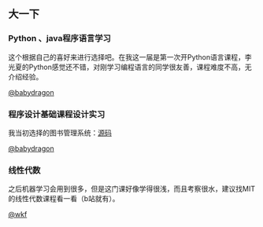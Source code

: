 ## 大一下

### Python 、java程序语言学习

这个根据自己的喜好来进行选择吧。在我这一届是第一次开Python语言课程，李光夏的Python感觉还不错，对刚学习编程语言的同学很友善，课程难度不高，无介绍经验。

[@babydragon](<https://github.com/baolintian>)

### 程序设计基础课程设计实习

我当初选择的图书管理系统：[源码](<https://blog.csdn.net/bbtl_ast/article/details/62439748>)

[@babydragon](<https://github.com/baolintian>)

### 线性代数

之后机器学习会用到很多，但是这门课好像学得很浅，而且考察很水，建议找MIT的线性代数课程看一看（b站就有）。

[@wkf](<https://github.com/kfwang-jpg>)
